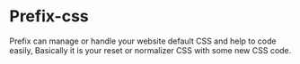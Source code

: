 # Prefix-css
Prefix can manage or handle your website default CSS and help to code easily, Basically it is your reset or normalizer CSS with some new CSS code.


